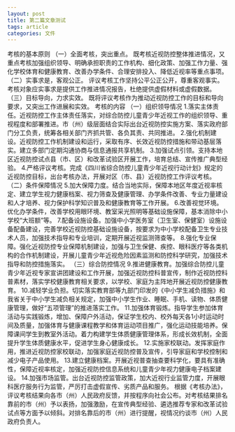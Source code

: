 ```yaml
---
layout: post
title: 第二篇文章测试
tags: article
categories: 文件
---
```


考核的基本原则
（一）全面考核，突出重点。
既考核近视防控整体推进情况，又重点考核加强组织领导、明确承担职责的工作机构、细化政策、加强工作力量、强化学校体育和健康教育、改善办学条件、合理安排投入、降低近视率等重点事项。
（二）实事求是，客观公正。
评议考核工作坚持公平公正公开，尊重客观事实。考核对象应实事求是提供工作推进情况报告，杜绝提供虚假材料或虚假数据。
（三）目标导向，力求实效。
既将评议考核作为推动近视防控工作的目标和导向要求，又突出工作进展和实效。
考核的内容
（一）组织领导情况
1.落实主体责任。近视防控工作主体责任落实，对综合防控儿童青少年近视工作的组织领导、重视程度和部署推进。市（州）级层面结合实际出台近视防控实施方案、落实政府部门分工负责，统筹各相关部门齐抓共管、各负其责、共同推进。
2.强化机制建设。近视防控工作机制建设和运行，采取有序、长效近视防控措施和带动基层落实。建立多部门定期沟通协商与信息通报共享机制。
3.加强试点引领。支持本地区近视防控试点县（市、区）和改革试验区开展工作，培育总结、宣传推广典型经验。
4.严格评议考核。完成《四川省综合防控儿童青少年近视行动计划》规定的近视防控目标，出台考核办法，开展对区（市、县）近视防控工作评议考核。
（二）条件保障情况
5.加大保障力度。结合当地实际，保障本地区年度近视率核定、建立学生视力健康档案、视力筛查及健康管理、办学条件改善、专业力量建设和人才培养、视力保护科学知识普及和健康教育等工作开展。
6.改善视觉环境。优化办学条件，改善学校用眼环境、教室采光照明等基础设施保障，基本消除中小学校“大班额”等。
7.配备设施设备。加强中小学医务室（卫生室、保健室）设施设备配备建设，完善学校近视防控基础设施设备，按要求为中小学校配备卫生专业技术人员，加强技术指导和专业培训，定期开展近视监测筛查等。
8.强化专业保障。强化近视防控专业保障机制建设，加强与卫生保健、疾控、眼科医疗等各类机构的合作机制建设，开展儿童青少年近视危险因素监测和防控科学研究，加强技术指导和防控措施落实。
（三）综合防控情况
9.推进健康教育。加强综合防控儿童青少年近视专家宣讲团建设和工作开展，加强近视防控科普宣传，制作近视防控科普素材，落实学校健康教育相关要求，以学校、家庭为主阵地开展近视防控健康教育。
10.减轻学业负担。切实落实教育部等九部门印发的《中小学生减负措施》和我省关于中小学生减负相关规定，加强中小学生作业、睡眠、手机、读物、体质健康管理，做好“五项管理”的推进落实工作。
11.加强体育锻炼。指导学生参加体育活动与实践锻炼，增加、保障户外活动，保证学生校内、校外每天各1小时运动时间及质量，加强体育与健康课程教学和体育运动项目推广，强化运动技能培养。保障课间学生到教室外活动。着力构建学生体质健康管理体系，形成长效机制，全面提升学生体质健康水平，促进学生身心健康成长。
12.实施家校联动。发挥家庭作用，推进近视防控家校联动，加强家庭近视防控普及宣传，引导家庭和学校控制和减少电子产品使用。
13.建立健康档案。开展近视普查抽查要科学化，要具有准确性，保障近视率核定，加强近视防控信息系统和儿童青少年视力健康电子档案建设。
14.加强市场监管。出台近视防控监管政策，加大近视行业监管力度，开展眼科医疗服务行为监管，严厉打击虚假宣传、劣质产品和服务。
根据《考核办法》，评议考核结果向各市（州）人民政府反馈，并按程序向社会公布。对考核结果排名靠前的市（州）予以表扬，加强激励，在宣传典型经验、遴选推荐专家和改革试验试点等方面予以倾斜。对排名靠后的市（州）进行提醒，视情况约谈市（州）人民政府负责人。
